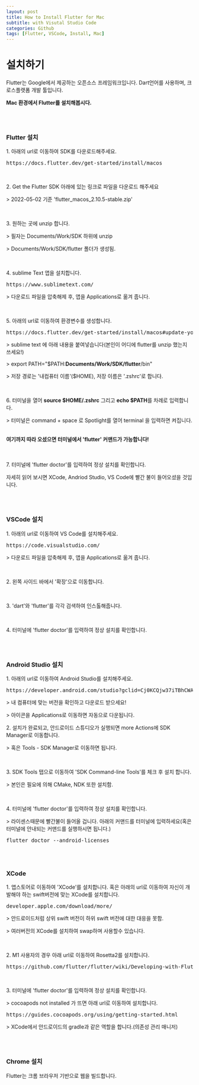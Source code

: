 ```yaml
---
layout: post
title: How to Install Flutter for Mac
subtitle: with Visutal Studio Code
categories: Github
tags: [Flutter, VSCode, Install, Mac]
---
```


<H1>설치하기</H1>
<p>
  Flutter는 Google에서 제공하는 오픈소스 프레임워크입니다. Dart언어를 사용하며, 크로스플랫폼 개발 툴입니다.
</p>
<p>
  <b>Mac 환경에서 Flutter를 설치해봅시다.</b>
</p>
</br>
</br>
<H3>Flutter 설치</H3>
<p>
  1. 아래의 url로 이동하여 SDK를 다운로드해주세요.
</p>
<pre>
https://docs.flutter.dev/get-started/install/macos
</pre>
</br><p>2. Get the Flutter SDK 아래에 있는 링크로 파일을 다운로드 해주세요</p>
<p> > 2022-05-02 기준 'flutter_macos_2.10.5-stable.zip'</p>
</br><p>3. 원하는 곳에 unzip 합니다.</p>
<p> > 필자는 Documents/Work/SDK 하위에 unzip</p>
<p> > Documents/Work/SDK/flutter 폴더가 생성됨.</p>
</br><p>4. sublime Text 앱을 설치합니다.</p>
<pre>https://www.sublimetext.com/
</pre>
<p> > 다운로드 파일을 압축해제 후, 앱을 Applications로 옮겨 줍니다.</p>
</br><p>5. 아래의 url로 이동하여 환경변수를 생성합니다.</p>
<pre>
https://docs.flutter.dev/get-started/install/macos#update-your-path
</pre>
<p> > sublime text 에 아래 내용을 붙여넣습니다(본인이 어디에 flutter를 unzip 했는지 쓰세요!)</p>
<p> > export PATH="$PATH:<b>Documents/Work/SDK/flutter</b>/bin"</p>
<p> > 저장 경로는 '내컴퓨터 이름'($HOME), 저장 이름은 '.zshrc'로 합니다.</p>
</br><p>6. 터미널을 열어 <b>source $HOME/.zshrc</b> 그리고 <b>echo $PATH</b>를 차례로 입력합니다.</p>
<p> > 터미널은 command + space 로 Spotlight를 열어 terminal 을 입력하면 켜집니다.</p>
</br><b>여기까지 따라 오셨으면 터미널에서 'flutter' 커맨드가 가능합니다!</b></br></br>
</br><p>7. 터미널에 'flutter doctor'를 입력하여 정상 설치를 확인합니다. </p>  
<p>자세히 읽어 보시면 XCode, Andriod Studio, VS Code에 빨간 불이 들어오셨을 것입니다.</p>

</br>
</br>
<H3>VSCode 설치</H3>
<p>
  1. 아래의 url로 이동하여 VS Code를 설치해주세요.
</p>
<pre>
https://code.visualstudio.com/
</pre>
<p> > 다운로드 파일을 압축해제 후, 앱을 Applications로 옮겨 줍니다.</p>
</br><p>2. 왼쪽 사이드 바에서 '확장'으로 이동합니다.</p>
</br><p>3. 'dart'와 'flutter'를 각각 검색하여 인스톨해줍니다.</p>
</br><p>4. 터미널에 'flutter doctor'를 입력하여 정상 설치를 확인합니다. </p>  
</br>
</br>
<H3>Android Studio 설치</H3>
<p>
  1. 아래의 url로 이동하여 Android Studio를 설치해주세요.
</p>
<pre>
https://developer.android.com/studio?gclid=Cj0KCQjw37iTBhCWARIsACBt1IzKAjxURMwZHTlV2SqtTzgC_F0dMNIcgquJ9CPFEXNIcJu9nHOM_lsaAlpVEALw_wcB&gclsrc=aw.ds#downloads
</pre>
<p> > 내 컴퓨터에 맞는 버전을 확인하고 다운로드 받으세요!</p>
<p> > 아이콘을 Applications로 이동하면 자동으로 다운됩니다.</p
</br><p>2. 설치가 완료되고, 안드로이드 스튜디오가 실행되면 more Actions에 SDK Manager로 이동합니다. </p>  
<p> > 혹은 Tools - SDK Manager로 이동하면 됩니다.</p>
</br><p>3. SDK Tools 탭으로 이동하여 'SDK Command-line Tools'를 체크 후 설치 합니다. </p>  
<p> > 본인은 필요에 의해 CMake, NDK 또한 설치함.</p>
</br><p>4. 터미널에 'flutter doctor'를 입력하여 정상 설치를 확인합니다. </p>
<p> > 라이센스때문에 빨간불이 들어올 겁니다. 아래의 커맨드를 터미널에 입력하세요(혹은 터미널에 안내되는 커맨드를 실행하시면 됩니다.)</p>
<pre>
flutter doctor --android-licenses
</pre>
  
</br>
</br>
<H3>XCode</H3>
<p>
  1. 앱스토어로 이동하여 'XCode'를 설치합니다. 혹은 아래의 url로 이동하여 자신이 개발해야 하는 swift버전에 맞는 XCode를 설치합니다.
</p>
<pre>
developer.apple.com/download/more/
</pre>
<p> > 안드로이드처럼 상위 swift 버전이 하위 swift 버전에 대한 대응을 못함.</p>
<p> > 여러버전의 XCode를 설치하여 swap하며 사용할수 있습니다.</p>
</br><p>2. M1 사용자의 경우 아래 url로 이동하여 Rosetta2를 설치합니다. </p>
<pre>
https://github.com/flutter/flutter/wiki/Developing-with-Flutter-on-Apple-Silicon
</pre>
</br><p>3. 터미널에 'flutter doctor'를 입력하여 정상 설치를 확인합니다. </p>
<p> > cocoapods not installed 가 뜨면 아래 url로 이동하여 설치합니다.</p>
<pre>
https://guides.cocoapods.org/using/getting-started.html
</pre>
<p> > XCode에서 안드로이드의 gradle과 같은 역할을 합니다.(의존성 관리 매니저)</p>


</br>
</br>
<H3>Chrome 설치</H3>
<p>
  Flutter는 크롬 브라우저 기반으로 웹을 빌드합니다.
</p>

